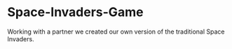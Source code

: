 # Space-Invaders-Game
Working with a partner we created our own version of the traditional Space Invaders.
